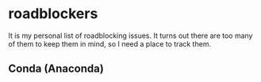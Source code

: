 # roadblockers

It is my personal list of roadblocking issues. It turns out there are too many
of them to keep them in mind, so I need a place to track them.

## Conda (Anaconda)

